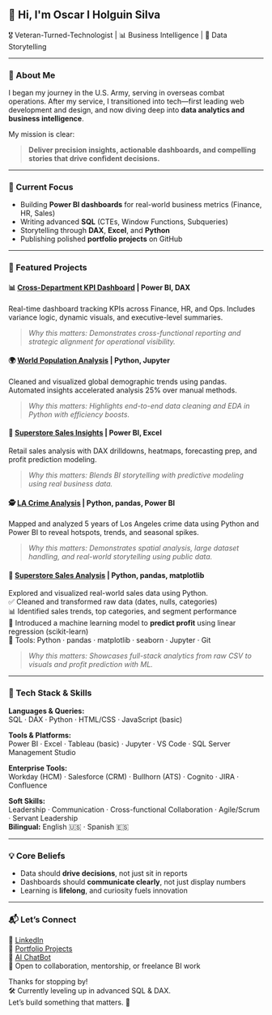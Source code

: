 ## 👋 Hi, I'm Oscar I Holguin Silva  
🎖 Veteran-Turned-Technologist | 📊 Business Intelligence | 🧠 Data Storytelling

---

### 🧽 About Me

I began my journey in the U.S. Army, serving in overseas combat operations. After my service, I transitioned into tech—first leading web development and design, and now diving deep into **data analytics and business intelligence**.  

My mission is clear:  
> **Deliver precision insights, actionable dashboards, and compelling stories that drive confident decisions.**

---

### 🚀 Current Focus
- Building **Power BI dashboards** for real-world business metrics (Finance, HR, Sales)
- Writing advanced **SQL** (CTEs, Window Functions, Subqueries)
- Storytelling through **DAX**, **Excel**, and **Python**
- Publishing polished **portfolio projects** on GitHub

---

### 📂 Featured Projects

#### 📊 [Cross-Department KPI Dashboard](https://github.com/Sophos333/cross-department-kpi-dashboard) | Power BI, DAX  
Real-time dashboard tracking KPIs across Finance, HR, and Ops. Includes variance logic, dynamic visuals, and executive-level summaries.  
> *Why this matters: Demonstrates cross-functional reporting and strategic alignment for operational visibility.*

#### 🌍 [World Population Analysis](https://github.com/Sophos333/world-population-analysis) | Python, Jupyter  
Cleaned and visualized global demographic trends using pandas. Automated insights accelerated analysis 25% over manual methods.  
> *Why this matters: Highlights end-to-end data cleaning and EDA in Python with efficiency boosts.*

#### 🧠 [Superstore Sales Insights](https://github.com/Sophos333/superstore-sales-analysis) | Power BI, Excel  
Retail sales analysis with DAX drilldowns, heatmaps, forecasting prep, and profit prediction modeling.  
> *Why this matters: Blends BI storytelling with predictive modeling using real business data.*

#### 🕵️ [LA Crime Analysis](https://github.com/Sophos333/LA-Crime-Analysis-2020-2025) | Python, pandas, Power BI  
Mapped and analyzed 5 years of Los Angeles crime data using Python and Power BI to reveal hotspots, trends, and seasonal spikes.  
> *Why this matters: Demonstrates spatial analysis, large dataset handling, and real-world storytelling using public data.*

#### 💼 [Superstore Sales Analysis](https://github.com/Sophos333/superstore-sales-analysis) | Python, pandas, matplotlib  
Explored and visualized real-world sales data using Python.  
✅ Cleaned and transformed raw data (dates, nulls, categories)  
📊 Identified sales trends, top categories, and segment performance  
🧠 Introduced a machine learning model to **predict profit** using linear regression (scikit-learn)  
🔧 Tools: Python · pandas · matplotlib · seaborn · Jupyter · Git  
> *Why this matters: Showcases full-stack analytics from raw CSV to visuals and profit prediction with ML.*

---

### 🧰 Tech Stack & Skills

**Languages & Queries:**  
SQL · DAX · Python · HTML/CSS · JavaScript (basic)  

**Tools & Platforms:**  
Power BI · Excel · Tableau (basic) · Jupyter · VS Code · SQL Server Management Studio  

**Enterprise Tools:**  
Workday (HCM) · Salesforce (CRM) · Bullhorn (ATS) · Cognito · JIRA · Confluence  

**Soft Skills:**  
Leadership · Communication · Cross-functional Collaboration · Agile/Scrum · Servant Leadership  
**Bilingual:** English 🇺🇸 · Spanish 🇪🇸

---

### 💡 Core Beliefs

- Data should **drive decisions**, not just sit in reports  
- Dashboards should **communicate clearly**, not just display numbers  
- Learning is **lifelong**, and curiosity fuels innovation

---

### 📬 Let’s Connect

📌 [LinkedIn](https://www.linkedin.com/in/yashuasspear-oscar-holguin-silva/)  
🧪 [Portfolio Projects](https://github.com/Sophos333)  
🤖 [AI ChatBot](https://sophos333.github.io/sophos-chatbot-portfolio/)  
📧 Open to collaboration, mentorship, or freelance BI work  

Thanks for stopping by!  
🛠️ Currently leveling up in advanced SQL & DAX.  
Let’s build something that matters. 🚀
